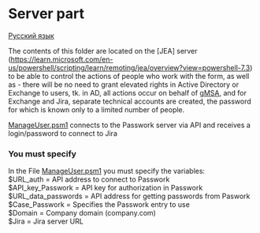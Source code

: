 # Server part

[Русский язык](https://github.com/AleksandrMikoshi/PowerShell/blob/main/Manage-Users/Server/Readme_ru.md)


The contents of this folder are located on the [JEA] server (https://learn.microsoft.com/en-us/powershell/scripting/learn/remoting/jea/overview?view=powershell-7.3) to be able to control the actions of people who work with the form, as well as - there will be no need to grant elevated rights in Active Directory or Exchange to users, tk. in AD, all actions occur on behalf of [gMSA](https://learn.microsoft.com/en-us/windows-server/security/group-managed-service-accounts/group-managed-service-accounts-overview), and for Exchange and Jira, separate technical accounts are created, the password for which is known only to a limited number of people.   

[ManageUser.psm1](https://github.com/AleksandrMikoshi/PowerShell/blob/main/Manage-Users/Server/ManageUser.psm1) connects to the Passwork server via API and receives a login/password to connect to Jira

### You must specify

In the File [ManageUser.psm1](https://github.com/AleksandrMikoshi/PowerShell/blob/main/Manage-Users/Server/ManageUser.psm1) you must specify the variables:   
$URL_auth = API address to connect to Passwork   
$API_key_Passwork = API key for authorization in Passwork   
$URL_data_passwords = API address for getting passwords from Paswork   
$Case_Passwork = Specifies the Passwork entry to use   
$Domain = Company domain (company.com)   
$Jira = Jira server URL
